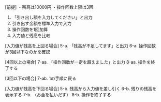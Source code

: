 [前提]
・残高は10000円
・操作回数上限は3回

1. 「引き出し額を入力してください」と出力
2. 引き出す金額を標準入力で入力
3. 操作回数を1回加算
4. 入力値と残高を比較

[入力値が残高を上回る場合]
5-a. 「残高が不足してます」と出力
6-a. 操作回数が3回以下なのかを確認

[4回以上の場合]
7-aa. 「操作回数が一定を超えました」と出力
8-aa. 操作を終了する

[3回以下の場合]
7-ab. 1の手順に戻る

[入力値が残高を下回る場合]
5-b. 残高から入力値を差し引く
6-b. 残りの残高を表示する
7-b. （お金を払いだす）
8-b. 操作を終了する
